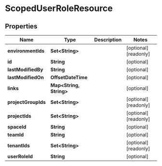 

# ScopedUserRoleResource


## Properties

Name | Type | Description | Notes
------------ | ------------- | ------------- | -------------
**environmentIds** | **Set&lt;String&gt;** |  |  [optional] [readonly]
**id** | **String** |  |  [optional]
**lastModifiedBy** | **String** |  |  [optional]
**lastModifiedOn** | **OffsetDateTime** |  |  [optional]
**links** | **Map&lt;String, String&gt;** |  |  [optional]
**projectGroupIds** | **Set&lt;String&gt;** |  |  [optional] [readonly]
**projectIds** | **Set&lt;String&gt;** |  |  [optional] [readonly]
**spaceId** | **String** |  |  [optional]
**teamId** | **String** |  |  [optional]
**tenantIds** | **Set&lt;String&gt;** |  |  [optional] [readonly]
**userRoleId** | **String** |  |  [optional]



